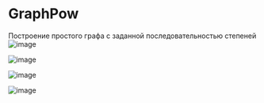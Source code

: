 # GraphPow
Построение простого графа с заданной последовательностью степеней
![image](https://github.com/3ayChushka/GraphPow/assets/113115221/4bb16c83-b781-4203-b8d8-d2ab5aba2bd1)

![image](https://github.com/3ayChushka/GraphPow/assets/113115221/8b432ccc-3b1e-4f96-8067-202f2efb8ba3)

![image](https://github.com/3ayChushka/GraphPow/assets/113115221/5d031053-e388-46a1-b4f4-ff3a4226663d)

![image](https://github.com/3ayChushka/GraphPow/assets/113115221/0130393f-4d99-4130-ac70-e74b85eaa89f)
